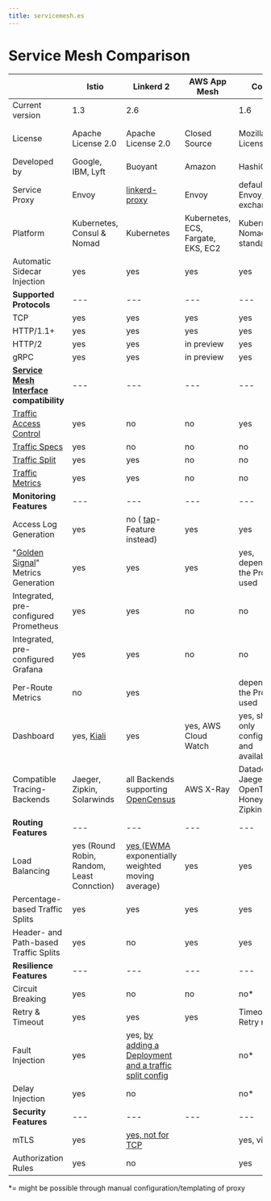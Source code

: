 ```yaml
---
title: servicemesh.es
---
```


# Service Mesh Comparison

|                                                              | Istio                                      | Linkerd 2                                                    | AWS App Mesh                       | Consul                                           | mæsh               | Kuma                    |
| ------------------------------------------------------------ | ------------------------------------------ | ------------------------------------------------------------ | ---------------------------------- | ------------------------------------------------ | ------------------ | ----------------------- |
| Current version                                              | 1.3                                        | 2.6                                                          |                                    | 1.6                                              | 0.7                | 0.2                     |
| License                                                      | Apache License 2.0                         | Apache License 2.0                                           | Closed Source                      | Mozilla License                                  | Apache License 2.0 | Apache License 2.0      |
| Developed by                                                 | Google, IBM, Lyft                          | Buoyant                                                      | Amazon                             | HashiCorp                                        | containous         | Kong                    |
| Service Proxy                                                | Envoy                                      | [linkerd-proxy](https://github.com/linkerd/linkerd2-proxy)   | Envoy                              | defaults to Envoy, exchangeable                  | Traefik            | Envoy                   |
| Platform                                                     | Kubernetes, Consul & Nomad                 | Kubernetes                                                   | Kubernetes, ECS, Fargate, EKS, EC2 | Kubernetes, Nomad, standalone                    | Kubernetes         | Kubernetes, "universal" |
| Automatic Sidecar Injection                                  | yes                                        | yes                                                          | yes                                | yes                                              | yes (per Node)     | yes                     |
| **Supported Protocols**                                      | ---                                        | ---                                                          | ---                                | ---                                              | ---                | ---                     |
| TCP                                                          | yes                                        | yes                                                          | yes                                | yes                                              | yes                | yes                     |
| HTTP/1.1+                                                    | yes                                        | yes                                                          | yes                                | yes                                              | yes                | yes                     |
| HTTP/2                                                       | yes                                        | yes                                                          | in preview                         | yes                                              |                    |                         |
| gRPC                                                         | yes                                        | yes                                                          | in preview                         | yes                                              |                    |                         |
| **[Service Mesh Interface](https://smi-spec.io/) compatibility** | ---                                        | ---                                                          | ---                                | ---                                              | ---                | ---                     |
| [Traffic Access Control](https://github.com/deislabs/smi-spec/blob/master/traffic-access-control.md) | yes                                        | no                                                           | no                                 | yes                                              | yes                | no                      |
| [Traffic Specs](https://github.com/deislabs/smi-spec/blob/master/traffic-specs.md) | yes                                        | no                                                           | no                                 | no                                               | yes                | no                      |
| [Traffic Split](https://github.com/deislabs/smi-spec/blob/master/traffic-split.md) | yes                                        | yes                                                          | no                                 | no                                               | yes                | no                      |
| [Traffic Metrics](https://github.com/deislabs/smi-spec/blob/master/traffic-metrics.md) | yes                                        | yes                                                          | no                                 | no                                               | no                 | no                      |
| **Monitoring Features**                                      | ---                                        | ---                                                          | ---                                | ---                                              | ---                | ---                     |
| Access Log Generation                                        | yes                                        | no ( [tap](https://linkerd.io/2/reference/cli/tap/)-Feature instead) | yes                                | yes                                              | yes                | yes                     |
| "[Golden Signal](https://landing.google.com/sre/sre-book/chapters/monitoring-distributed-systems/#xref_monitoring_golden-signals)" Metrics Generation | yes                                        | yes                                                          | yes                                | yes, depending on the Proxy used                 | yes                | no*                     |
| Integrated, pre-configured Prometheus                        | yes                                        | yes                                                          | no                                 | no                                               | yes                | no                      |
| Integrated, pre-configured Grafana                           | yes                                        | yes                                                          | no                                 | no                                               |                    | no                      |
| Per-Route Metrics                                            | no                                         | yes                                                          |                                    | depending on the Proxy used                      |                    | no                      |
| Dashboard                                                    | yes, [Kiali](https://www.kiali.io)         | yes                                                          | yes, AWS Cloud Watch               | yes, showing only configuration and availability | no                 | no                      |
| Compatible Tracing-Backends                                  | Jaeger, Zipkin, Solarwinds                 | all Backends supporting [OpenCensus](https://opencensus.io/service/exporters/) | AWS X-Ray                          | Datadog, Jaeger, OpenTracing, Honeycomb, Zipkin  | Jaeger             | -                       |
| **Routing Features**                                         | ---                                        | ---                                                          | ---                                | ---                                              | ---                | ---                     |
| Load Balancing                                               | yes (Round Robin, Random, Least Connction) | [yes (EWMA](https://linkerd.io/2/features/load-balancing/) exponentially weighted moving average) | yes                                | yes                                              | yes                |                         |
| Percentage-based Traffic Splits                              | yes                                        | yes                                                          | yes                                | yes                                              | yes                | yes                     |
| Header- and Path-based Traffic Splits                        | yes                                        | no                                                           | yes                                | yes                                              | no                 | no*                     |
| **Resilience Features**                                      | ---                                        | ---                                                          | ---                                | ---                                              | ---                | ---                     |
| Circuit Breaking                                             | yes                                        | no                                                           | no                                 | no*                                              | yes                | no*                     |
| Retry & Timeout                                              | yes                                        | yes                                                          | yes                                | Timeout yes, Retry no*                           | yes                | no*                     |
| Fault Injection                                              | yes                                        | yes, [by adding a Deployment and a traffic split config](https://linkerd.io/2/tasks/fault-injection/) |                                    | no*                                              | no                 | no*                     |
| Delay Injection                                              | yes                                        | no                                                           |                                    | no*                                              | no                 | no*                     |
| **Security Features**                                        | ---                                        | ---                                                          | ---                                | ---                                              | ---                | ---                     |
| mTLS                                                         | yes                                        | [yes, not for TCP](https://linkerd.io/2/features/automatic-mtls/) |                                    | yes, via [Vault](https://www.vaultproject.io)    | no                 | yes                     |
| Authorization Rules                                          | yes                                        | no                                                           |                                    | yes                                              | no                 | yes                     |

*= might be possible through manual configuration/templating of proxy